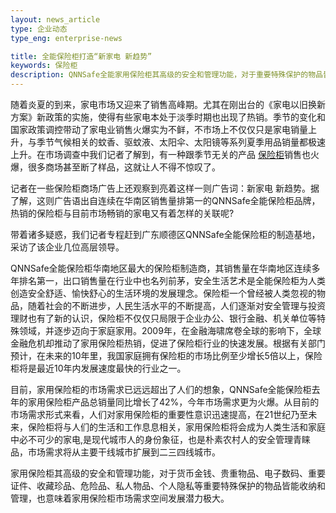```yaml
---
layout: news_article
type: 企业动态
type_eng: enterprise-news

title: 全能保险柜打造“新家电 新趋势”
keywords: 保险柜
description: QNNSafe全能家用保险柜其高级的安全和管理功能，对于重要特殊保护的物品皆能收纳和管理，也意味着家用保险柜市场需求空间发展潜力极大。
---
```

随着炎夏的到来，家电市场又迎来了销售高峰期。尤其在刚出台的《家电以旧换新方案》新政策的实施，使得有些家电本处于淡季时期也出现了热销。季节的变化和国家政策调控带动了家电业销售火爆实为不鲜，不市场上不仅仅只是家电销量上升，与季节气候相关的蚊香、驱蚊液、太阳伞、太阳镜等系列夏季用品销量都极速上升。在市场调查中我们记者了解到，有一种跟季节无关的产品 [保险柜](http://www.qnn.com.cn/)销售也火爆，很多商场甚至断了样品，这就让人不得不惊叹了。

记者在一些保险柜商场广告上还观察到亮着这样一则广告词：新家电 新趋势。据了解，这则广告语出自连续在华南区销售量排第一的QNNSafe全能保险柜品牌，热销的保险柜与目前市场畅销的家电又有着怎样的关联呢?

带着诸多疑惑，我们记者专程赶到广东顺德区QNNSafe全能保险柜的制造基地，采访了该企业几位高层领导。

QNNSafe全能保险柜华南地区最大的保险柜制造商，其销售量在华南地区连续多年排名第一，出口销售量在行业中也名列前茅，安全生活艺术是全能保险柜为人类创造安全舒适、愉快舒心的生活环境的发展理念。保险柜一个曾经被人类忽视的物品，随着社会的不断进步，人民生活水平的不断提高，人们逐渐对安全管理与投资理财也有了新的认识，保险柜不仅仅只局限于企业办公、银行金融、机关单位等特殊领域，并逐步迈向于家庭家用。2009年，在金融海啸席卷全球的影响下，全球金融危机却推动了家用保险柜热销，促进了保险柜行业的快速发展。根据有关部门预计，在未来的10年里，我国家庭拥有保险柜的市场比例至少增长5倍以上，保险柜将是最近10年内发展速度最快的行业之一。

目前，家用保险柜的市场需求已远远超出了人们的想象，QNNSafe全能保险柜去年的家用保险柜产品总销量同比增长了42%，今年市场需求更为火爆。从目前的市场需求形式来看，人们对家用保险柜的重要性意识迅速提高，在21世纪乃至未来，保险柜将与人们的生活和工作息息相关，家用保险柜将会成为人类生活和家庭中必不可少的家电,是现代城市人的身份象征，也是朴素农村人的安全管理青睐品，市场需求将从主要干线城市扩展到二三四线城市。

家用保险柜其高级的安全和管理功能，对于货币金钱、贵重物品、电子数码、重要证件、收藏珍品、危险品、私人物品、个人隐私等重要特殊保护的物品皆能收纳和管理，也意味着家用保险柜市场需求空间发展潜力极大。

